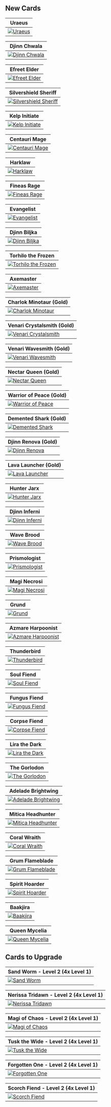 ## New Cards

| Uraeus                                                                                                                                            |
|---------------------------------------------------------------------------------------------------------------------------------------------------|
| [![Uraeus](https://d36mxiodymuqjm.cloudfront.net/cards_beta/Uraeus.jpg)](https://peakmonsters.com/market?card=Uraeus&edition=Reward&foil=regular) |

| Djinn Chwala                                                                                                                                                              |
|---------------------------------------------------------------------------------------------------------------------------------------------------------------------------|
| [![Djinn Chwala](https://d36mxiodymuqjm.cloudfront.net/cards_beta/Djinn%20Chwala_gold.jpg)](https://peakmonsters.com/market?card=Djinn%20Chwala&edition=Reward&foil=gold) |

| Efreet Elder                                                                                                                                                            |
|-------------------------------------------------------------------------------------------------------------------------------------------------------------------------|
| [![Efreet Elder](https://d36mxiodymuqjm.cloudfront.net/cards_beta/Efreet%20Elder.png)](https://peakmonsters.com/market?card=Efreet%20Elder&edition=Reward&foil=regular) |

| Silvershield Sheriff                                                                                                                                                                            |
|-------------------------------------------------------------------------------------------------------------------------------------------------------------------------------------------------|
| [![Silvershield Sheriff](https://d36mxiodymuqjm.cloudfront.net/cards_beta/Silvershield%20Sheriff.png)](https://peakmonsters.com/market?card=Silvershield%20Sheriff&edition=Reward&foil=regular) |

| Kelp Initiate                                                                                                                                                              |
|----------------------------------------------------------------------------------------------------------------------------------------------------------------------------|
| [![Kelp Initiate](https://d36mxiodymuqjm.cloudfront.net/cards_beta/Kelp%20Initiate.png)](https://peakmonsters.com/market?card=Kelp%20Initiate&edition=Reward&foil=regular) |

| Centauri Mage                                                                                                                                                              |
|----------------------------------------------------------------------------------------------------------------------------------------------------------------------------|
| [![Centauri Mage](https://d36mxiodymuqjm.cloudfront.net/cards_beta/Centauri%20Mage.png)](https://peakmonsters.com/market?card=Centauri%20Mage&edition=Reward&foil=regular) |

| Harklaw                                                                                                                                              |
|------------------------------------------------------------------------------------------------------------------------------------------------------|
| [![Harklaw](https://d36mxiodymuqjm.cloudfront.net/cards_beta/Harklaw.jpg)](https://peakmonsters.com/market?card=Harklaw&edition=Reward&foil=regular) |

| Fineas Rage                                                                                                                                                          |
|----------------------------------------------------------------------------------------------------------------------------------------------------------------------|
| [![Fineas Rage](https://d36mxiodymuqjm.cloudfront.net/cards_beta/Fineas%20Rage.png)](https://peakmonsters.com/market?card=Fineas%20Rage&edition=Reward&foil=regular) |

| Evangelist                                                                                                                                                    |
|---------------------------------------------------------------------------------------------------------------------------------------------------------------|
| [![Evangelist](https://d36mxiodymuqjm.cloudfront.net/cards_beta/Evangelist.png)](https://peakmonsters.com/market?card=Evangelist&edition=Reward&foil=regular) |

| Djinn Biljka                                                                                                                                                            |
|-------------------------------------------------------------------------------------------------------------------------------------------------------------------------|
| [![Djinn Biljka](https://d36mxiodymuqjm.cloudfront.net/cards_beta/Djinn%20Biljka.jpg)](https://peakmonsters.com/market?card=Djinn%20Biljka&edition=Reward&foil=regular) |

| Torhilo the Frozen                                                                                                                                                                            |
|-----------------------------------------------------------------------------------------------------------------------------------------------------------------------------------------------|
| [![Torhilo the Frozen](https://d36mxiodymuqjm.cloudfront.net/cards_beta/Torhilo%20the%20Frozen.png)](https://peakmonsters.com/market?card=Torhilo%20the%20Frozen&edition=Reward&foil=regular) |

| Axemaster                                                                                                                                                  |
|------------------------------------------------------------------------------------------------------------------------------------------------------------|
| [![Axemaster](https://d36mxiodymuqjm.cloudfront.net/cards_beta/Axemaster.png)](https://peakmonsters.com/market?card=Axemaster&edition=Reward&foil=regular) |

| Charlok Minotaur (Gold)                                                                                                                                                               |
|---------------------------------------------------------------------------------------------------------------------------------------------------------------------------------------|
| [![Charlok Minotaur](https://d36mxiodymuqjm.cloudfront.net/cards_beta/Charlok%20Minotaur_gold.png)](https://peakmonsters.com/market?card=Charlok%20Minotaur&edition=Reward&foil=gold) |

| Venari Crystalsmith (Gold)                                                                                                                                                                     |
|------------------------------------------------------------------------------------------------------------------------------------------------------------------------------------------------|
| [![Venari Crystalsmith](https://d36mxiodymuqjm.cloudfront.net/cards_beta/Venari%20Crystalsmith_gold.jpg)](https://peakmonsters.com/market?card=Venari%20Crystalsmith&edition=Reward&foil=gold) |

| Venari Wavesmith (Gold)                                                                                                                                                               |
|---------------------------------------------------------------------------------------------------------------------------------------------------------------------------------------|
| [![Venari Wavesmith](https://d36mxiodymuqjm.cloudfront.net/cards_beta/Venari%20Wavesmith_gold.jpg)](https://peakmonsters.com/market?card=Venari%20Wavesmith&edition=Reward&foil=gold) |

| Nectar Queen (Gold)                                                                                                                                                       |
|---------------------------------------------------------------------------------------------------------------------------------------------------------------------------|
| [![Nectar Queen](https://d36mxiodymuqjm.cloudfront.net/cards_beta/Nectar%20Queen_gold.png)](https://peakmonsters.com/market?card=Nectar%20Queen&edition=Reward&foil=gold) |

| Warrior of Peace (Gold)                                                                                                                                                                   |
|-------------------------------------------------------------------------------------------------------------------------------------------------------------------------------------------|
| [![Warrior of Peace](https://d36mxiodymuqjm.cloudfront.net/cards_beta/Warrior%20of%20Peace_gold.png)](https://peakmonsters.com/market?card=Warrior%20of%20Peace&edition=Reward&foil=gold) |

| Demented Shark (Gold)                                                                                                                                                           |
|---------------------------------------------------------------------------------------------------------------------------------------------------------------------------------|
| [![Demented Shark](https://d36mxiodymuqjm.cloudfront.net/cards_beta/Demented%20Shark_gold.png)](https://peakmonsters.com/market?card=Demented%20Shark&edition=Reward&foil=gold) |

| Djinn Renova (Gold)                                                                                                                                                       |
|---------------------------------------------------------------------------------------------------------------------------------------------------------------------------|
| [![Djinn Renova](https://d36mxiodymuqjm.cloudfront.net/cards_beta/Djinn%20Renova_gold.jpg)](https://peakmonsters.com/market?card=Djinn%20Renova&edition=Reward&foil=gold) |

| Lava Launcher (Gold)                                                                                                                                                         |
|------------------------------------------------------------------------------------------------------------------------------------------------------------------------------|
| [![Lava Launcher](https://d36mxiodymuqjm.cloudfront.net/cards_beta/Lava%20Launcher_gold.jpg)](https://peakmonsters.com/market?card=Lava%20Launcher&edition=Reward&foil=gold) |

| Hunter Jarx                                                                                                                                                                   |
|-------------------------------------------------------------------------------------------------------------------------------------------------------------------------------|
| [![Hunter Jarx](https://d36mxiodymuqjm.cloudfront.net/cards_chaos/Hunter%20Jarx.jpg)](https://peakmonsters.com/market?card=Hunter%20Jarx&edition=Chaos%20Legion&foil=regular) |

| Djinn Inferni                                                                                                                                                                       |
|-------------------------------------------------------------------------------------------------------------------------------------------------------------------------------------|
| [![Djinn Inferni](https://d36mxiodymuqjm.cloudfront.net/cards_chaos/Djinn%20Inferni.jpg)](https://peakmonsters.com/market?card=Djinn%20Inferni&edition=Chaos%20Legion&foil=regular) |

| Wave Brood                                                                                                                                                                 |
|----------------------------------------------------------------------------------------------------------------------------------------------------------------------------|
| [![Wave Brood](https://d36mxiodymuqjm.cloudfront.net/cards_chaos/Wave%20Brood.jpg)](https://peakmonsters.com/market?card=Wave%20Brood&edition=Chaos%20Legion&foil=regular) |

| Prismologist                                                                                                                                                                 |
|------------------------------------------------------------------------------------------------------------------------------------------------------------------------------|
| [![Prismologist](https://d36mxiodymuqjm.cloudfront.net/cards_chaos/Prismologist.jpg)](https://peakmonsters.com/market?card=Prismologist&edition=Chaos%20Legion&foil=regular) |

| Magi Necrosi                                                                                                                                                                     |
|----------------------------------------------------------------------------------------------------------------------------------------------------------------------------------|
| [![Magi Necrosi](https://d36mxiodymuqjm.cloudfront.net/cards_chaos/Magi%20Necrosi.jpg)](https://peakmonsters.com/market?card=Magi%20Necrosi&edition=Chaos%20Legion&foil=regular) |

| Grund                                                                                                                                                   |
|---------------------------------------------------------------------------------------------------------------------------------------------------------|
| [![Grund](https://d36mxiodymuqjm.cloudfront.net/cards_chaos/Grund.jpg)](https://peakmonsters.com/market?card=Grund&edition=Chaos%20Legion&foil=regular) |

| Azmare Harpoonist                                                                                                                                                                          |
|--------------------------------------------------------------------------------------------------------------------------------------------------------------------------------------------|
| [![Azmare Harpoonist](https://d36mxiodymuqjm.cloudfront.net/cards_untamed/Azmare%20Harpoonist.png)](https://peakmonsters.com/market?card=Azmare%20Harpoonist&edition=Untamed&foil=regular) |

| Thunderbird                                                                                                                                                          |
|----------------------------------------------------------------------------------------------------------------------------------------------------------------------|
| [![Thunderbird](https://d36mxiodymuqjm.cloudfront.net/cards_untamed/Thunderbird.png)](https://peakmonsters.com/market?card=Thunderbird&edition=Untamed&foil=regular) |

| Soul Fiend                                                                                                                                                                 |
|----------------------------------------------------------------------------------------------------------------------------------------------------------------------------|
| [![Soul Fiend](https://d36mxiodymuqjm.cloudfront.net/cards_chaos/Soul%20Fiend.jpg)](https://peakmonsters.com/market?card=Soul%20Fiend&edition=Chaos%20Legion&foil=regular) |

| Fungus Fiend                                                                                                                                                                     |
|----------------------------------------------------------------------------------------------------------------------------------------------------------------------------------|
| [![Fungus Fiend](https://d36mxiodymuqjm.cloudfront.net/cards_chaos/Fungus%20Fiend.jpg)](https://peakmonsters.com/market?card=Fungus%20Fiend&edition=Chaos%20Legion&foil=regular) |

| Corpse Fiend                                                                                                                                                                     |
|----------------------------------------------------------------------------------------------------------------------------------------------------------------------------------|
| [![Corpse Fiend](https://d36mxiodymuqjm.cloudfront.net/cards_chaos/Corpse%20Fiend.jpg)](https://peakmonsters.com/market?card=Corpse%20Fiend&edition=Chaos%20Legion&foil=regular) |

| Lira the Dark                                                                                                                                                                           |
|-----------------------------------------------------------------------------------------------------------------------------------------------------------------------------------------|
| [![Lira the Dark](https://d36mxiodymuqjm.cloudfront.net/cards_chaos/Lira%20the%20Dark.jpg)](https://peakmonsters.com/market?card=Lira%20the%20Dark&edition=Chaos%20Legion&foil=regular) |

| The Gorlodon                                                                                                                                                                |
|-----------------------------------------------------------------------------------------------------------------------------------------------------------------------------|
| [![The Gorlodon](https://d36mxiodymuqjm.cloudfront.net/cards_untamed/The%20Gorlodon.png)](https://peakmonsters.com/market?card=The%20Gorlodon&edition=Untamed&foil=regular) |

| Adelade Brightwing                                                                                                                                                                                 |
|----------------------------------------------------------------------------------------------------------------------------------------------------------------------------------------------------|
| [![Adelade Brightwing](https://d36mxiodymuqjm.cloudfront.net/cards_chaos/Adelade%20Brightwing.jpg)](https://peakmonsters.com/market?card=Adelade%20Brightwing&edition=Chaos%20Legion&foil=regular) |

| Mitica Headhunter                                                                                                                                                                          |
|--------------------------------------------------------------------------------------------------------------------------------------------------------------------------------------------|
| [![Mitica Headhunter](https://d36mxiodymuqjm.cloudfront.net/cards_untamed/Mitica%20Headhunter.png)](https://peakmonsters.com/market?card=Mitica%20Headhunter&edition=Untamed&foil=regular) |

| Coral Wraith                                                                                                                                                                |
|-----------------------------------------------------------------------------------------------------------------------------------------------------------------------------|
| [![Coral Wraith](https://d36mxiodymuqjm.cloudfront.net/cards_untamed/Coral%20Wraith.png)](https://peakmonsters.com/market?card=Coral%20Wraith&edition=Untamed&foil=regular) |

| Grum Flameblade                                                                                                                                                                           |
|-------------------------------------------------------------------------------------------------------------------------------------------------------------------------------------------|
| [![Grum Flameblade](https://d36mxiodymuqjm.cloudfront.net/cards_chaos/Grum%20Flameblade.jpg)](https://peakmonsters.com/market?card=Grum%20Flameblade&edition=Chaos%20Legion&foil=regular) |

| Spirit Hoarder                                                                                                                                                                         |
|----------------------------------------------------------------------------------------------------------------------------------------------------------------------------------------|
| [![Spirit Hoarder](https://d36mxiodymuqjm.cloudfront.net/cards_chaos/Spirit%20Hoarder.jpg)](https://peakmonsters.com/market?card=Spirit%20Hoarder&edition=Chaos%20Legion&foil=regular) |

| Baakjira                                                                                                                                                         |
|------------------------------------------------------------------------------------------------------------------------------------------------------------------|
| [![Baakjira](https://d36mxiodymuqjm.cloudfront.net/cards_chaos/Baakjira.jpg)](https://peakmonsters.com/market?card=Baakjira&edition=Chaos%20Legion&foil=regular) |

| Queen Mycelia                                                                                                                                                                       |
|-------------------------------------------------------------------------------------------------------------------------------------------------------------------------------------|
| [![Queen Mycelia](https://d36mxiodymuqjm.cloudfront.net/cards_chaos/Queen%20Mycelia.jpg)](https://peakmonsters.com/market?card=Queen%20Mycelia&edition=Chaos%20Legion&foil=regular) |

## Cards to Upgrade

| Sand Worm - Level 2 (4x Level 1)                                                                                                                               |
|----------------------------------------------------------------------------------------------------------------------------------------------------------------|
| [![Sand Worm](https://d36mxiodymuqjm.cloudfront.net/cards_beta/Sand%20Worm.png)](https://peakmonsters.com/market?card=Sand%20Worm&edition=Reward&foil=regular) |

| Nerissa Tridawn - Level 2 (4x Level 1)                                                                                                                                                    |
|-------------------------------------------------------------------------------------------------------------------------------------------------------------------------------------------|
| [![Nerissa Tridawn](https://d36mxiodymuqjm.cloudfront.net/cards_chaos/Nerissa%20Tridawn.jpg)](https://peakmonsters.com/market?card=Nerissa%20Tridawn&edition=Chaos%20Legion&foil=regular) |

| Magi of Chaos - Level 2 (4x Level 1) |
| ------------ |
|[![Magi of Chaos](https://d36mxiodymuqjm.cloudfront.net/cards_chaos/Magi%20of%20Chaos.jpg)](https://peakmonsters.com/market?card=Magi%20of%20Chaos&edition=Chaos%20Legion&foil=regular)

| Tusk the Wide - Level 2 (4x Level 1)                                                                                                                                                    |
|-----------------------------------------------------------------------------------------------------------------------------------------------------------------------------------------|
| [![Tusk the Wide](https://d36mxiodymuqjm.cloudfront.net/cards_chaos/Tusk%20the%20Wide.jpg)](https://peakmonsters.com/market?card=Tusk%20the%20Wide&edition=Chaos%20Legion&foil=regular) |

| Forgotten One - Level 2 (4x Level 1)                                                                                                                                                |
|-------------------------------------------------------------------------------------------------------------------------------------------------------------------------------------|
| [![Forgotten One](https://d36mxiodymuqjm.cloudfront.net/cards_chaos/Forgotten%20One.jpg)](https://peakmonsters.com/market?card=Forgotten%20One&edition=Chaos%20Legion&foil=regular) |

| Scorch Fiend - Level 2 (4x Level 1)                                                                                                                                              |
|----------------------------------------------------------------------------------------------------------------------------------------------------------------------------------|
| [![Scorch Fiend](https://d36mxiodymuqjm.cloudfront.net/cards_chaos/Scorch%20Fiend.jpg)](https://peakmonsters.com/market?card=Scorch%20Fiend&edition=Chaos%20Legion&foil=regular) |